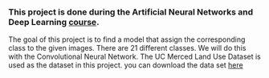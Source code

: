 ### This project is done during the Artificial Neural Networks and Deep Learning [course](http://chrome.ws.dei.polimi.it/index.php?title=Artificial_Neural_Networks_and_Deep_Learning).
The goal of this project is to find a model that assign the corresponding class to the given images. There are 21 different classes. We will do this with the Convolutional Neural Network.
The UC Merced Land Use Dataset is used as the dataset in this project. you can download the data set [here](https://drive.google.com/file/d/18mva7AbCzf-rHpW5SEzpVDtoXAcVD5Mf/view?usp=sharing)
